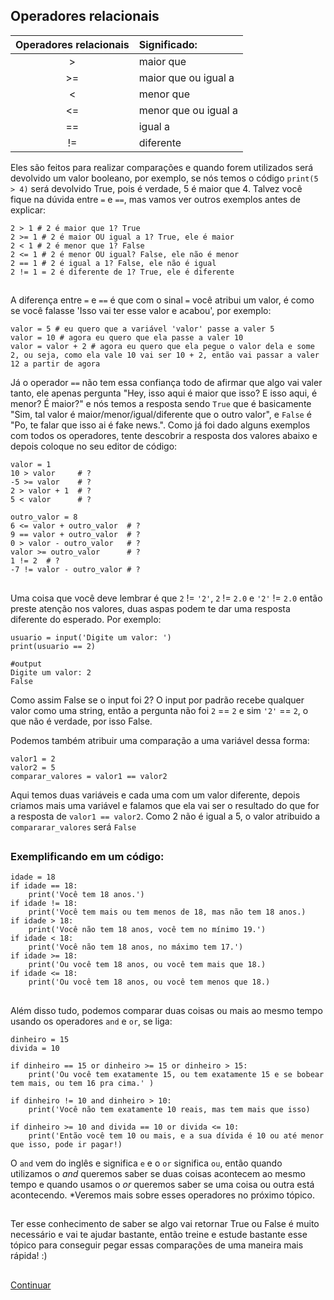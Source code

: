 ## Operadores relacionais

| Operadores relacionais |      Significado:     |
|:----------------------:|:--------------------- |
| >                      | maior que             |
| >=                     | maior que ou igual a  |
| <                      | menor que             |
| <=                     | menor que ou igual a  |
| ==                     | igual a               |
| !=                     | diferente             |

Eles são feitos para realizar comparações e quando forem utilizados será devolvido um valor booleano, por exemplo, se nós temos o código `print(5 > 4)` será devolvido True, pois é verdade, 5 é maior que 4. Talvez você fique na dúvida entre `=` e `==`, mas vamos ver outros exemplos antes de explicar: 

```
2 > 1 # 2 é maior que 1? True
2 >= 1 # 2 é maior OU igual a 1? True, ele é maior
2 < 1 # 2 é menor que 1? False 
2 <= 1 # 2 é menor OU igual? False, ele não é menor
2 == 1 # 2 é igual a 1? False, ele não é igual  
2 != 1 = 2 é diferente de 1? True, ele é diferente 
```

## 

A diferença entre `=` e `==` é que com o sinal `=` você atribui um valor, é como se você falasse 'Isso vai ter esse valor e acabou', por exemplo:

```
valor = 5 # eu quero que a variável 'valor' passe a valer 5
valor = 10 # agora eu quero que ela passe a valer 10 
valor = valor + 2 # agora eu quero que ela pegue o valor dela e some 2, ou seja, como ela vale 10 vai ser 10 + 2, então vai passar a valer 12 a partir de agora 
```
Já o operador `==` não tem essa confiança todo de afirmar que algo vai valer tanto, ele apenas pergunta "Hey, isso aqui é maior que isso? E isso aqui, é menor? É maior?" e nós temos a resposta sendo `True` que é basicamente "Sim, tal valor é maior/menor/igual/diferente que o outro valor", e `False` é "Po, te falar que isso ai é fake news.". 
Como já foi dado alguns exemplos com todos os operadores, tente descobrir a resposta dos valores abaixo e depois coloque no seu editor de código: 

```
valor = 1 
10 > valor     # ?
-5 >= valor    # ?
2 > valor + 1  # ?  
5 < valor	   # ?

outro_valor = 8
6 <= valor + outro_valor  # ?
9 == valor + outro_valor  # ?
0 > valor - outro_valor   # ?
valor >= outro_valor      # ?
1 != 2  # ?
-7 != valor - outro_valor # ?
```
## 

Uma coisa que você deve lembrar é que `2` != `'2'`, `2` != `2.0` e `'2'` != `2.0`  então preste atenção nos valores, duas aspas podem te dar uma resposta diferente do esperado. Por exemplo: 

```
usuario = input('Digite um valor: ')
print(usuario == 2)

#output
Digite um valor: 2
False
``` 
Como assim False se o input foi 2? O input por padrão recebe qualquer valor como uma string, então a pergunta não foi `2` == `2` e sim `'2'` == `2`, o que não é verdade, por isso False. 

Podemos também atribuir uma comparação a uma variável dessa forma: 

```
valor1 = 2
valor2 = 5
comparar_valores = valor1 == valor2  
```
Aqui temos duas variáveis e cada uma com um valor diferente, depois criamos mais uma variável e falamos que ela vai ser o resultado do que for a resposta de `valor1 == valor2`. Como 2 não é igual a 5, o valor atribuido a `compararar_valores` será `False`

##

### Exemplificando em um código: 

```
idade = 18 
if idade == 18:
	print('Você tem 18 anos.')
if idade != 18: 
	print('Você tem mais ou tem menos de 18, mas não tem 18 anos.)
if idade > 18: 
	print('Você não tem 18 anos, você tem no mínimo 19.')
if idade < 18:
	print('Você não tem 18 anos, no máximo tem 17.')
if idade >= 18: 
	print('Ou você tem 18 anos, ou você tem mais que 18.)
if idade <= 18: 
	print('Ou você tem 18 anos, ou você tem menos que 18.)
```

## 

Além disso tudo, podemos comparar duas coisas ou mais ao mesmo tempo usando os operadores `and` e `or`, se liga:

```
dinheiro = 15 
divida = 10

if dinheiro == 15 or dinheiro >= 15 or dinheiro > 15:
	print('Ou você tem exatamente 15, ou tem exatamente 15 e se bobear tem mais, ou tem 16 pra cima.' )

if dinheiro != 10 and dinheiro > 10:
	print('Você não tem exatamente 10 reais, mas tem mais que isso)

if dinheiro >= 10 and divida == 10 or divida <= 10:  
	print('Então você tem 10 ou mais, e a sua dívida é 10 ou até menor que isso, pode ir pagar!)

```

O `and` vem do inglês e significa `e` e o `or` significa `ou`, então quando utilizamos o *and* queremos saber se duas coisas acontecem ao mesmo tempo e quando usamos o *or* queremos saber se uma coisa ou outra está acontecendo. 
*Veremos mais sobre esses operadores no próximo tópico.

##

Ter esse conhecimento de saber se algo vai retornar True ou False é muito necessário e vai te ajudar bastante, então treine e estude bastante esse tópico para conseguir pegar essas comparações de uma maneira mais rápida! :)

##

[Continuar](https://github.com/Marcelo-4ever/Estudo/blob/main/Estudos/operadores_logicos.md)
